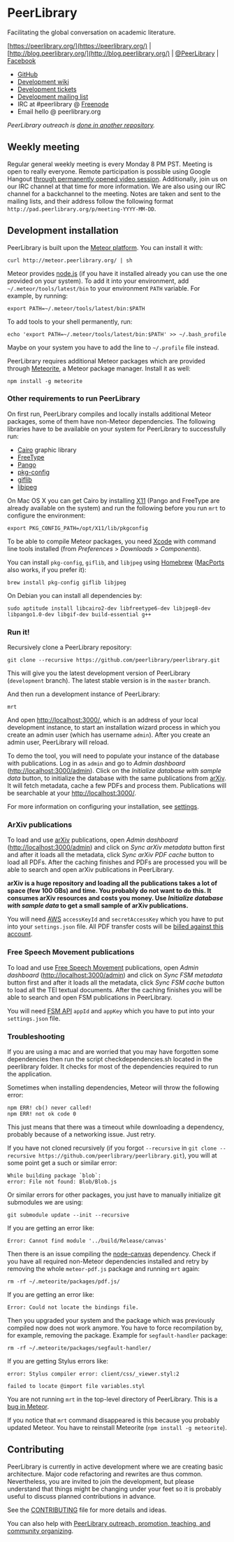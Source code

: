 PeerLibrary
===========

Facilitating the global conversation on academic literature.

[https://peerlibrary.org/](https://peerlibrary.org/) | [http://blog.peerlibrary.org/](http://blog.peerlibrary.org/) | [@PeerLibrary](https://twitter.com/PeerLibrary) | [Facebook](https://www.facebook.com/PeerLibrary)

* [GitHub](https://github.com/peerlibrary/peerlibrary)
* [Development wiki](https://github.com/peerlibrary/peerlibrary/wiki)
* [Development tickets](https://github.com/peerlibrary/peerlibrary/issues)
* [Development mailing list](http://lists.peerlibrary.org/lists/info/dev)
* IRC at #peerlibrary @ [Freenode](http://freenode.net/)
* Email hello @ peerlibrary.org

_PeerLibrary outreach is [done in another repository](https://github.com/peerlibrary/outreach)._

Weekly meeting
--------------

Regular general weekly meeting is every Monday 8 PM PST. Meeting is open to really
everyone. Remote participation is possible using Google Hangout [through permanently opened video session](https://plus.google.com/hangouts/_/calendar/YmVya2VsZXkuZWR1X2UyYTVhcWc4cXJnaWM2bnQ2ZDk0OG0yNXJnQGdyb3VwLmNhbGVuZGFyLmdvb2dsZS5jb20.kijreb7bhpl8qfkr7n9d549so4). Additionally, join us on our IRC
channel at that time for more information. We are also using our IRC channel for a backchannel
to the meeting. Notes are taken and sent to the mailing lists, and their address follow the
following format `http://pad.peerlibrary.org/p/meeting-YYYY-MM-DD`.

Development installation
------------------------

PeerLibrary is built upon the [Meteor platform](http://www.meteor.com/). You can install it with:

    curl http://meteor.peerlibrary.org/ | sh

Meteor provides [node.js](http://nodejs.org) (if you have it installed already you can use the one provided on your system). To add it into your environment, add `~/.meteor/tools/latest/bin` to your environment `PATH` variable. For example, by running:

    export PATH=~/.meteor/tools/latest/bin:$PATH

To add tools to your shell permanently, run:

    echo 'export PATH=~/.meteor/tools/latest/bin:$PATH' >> ~/.bash_profile

Maybe on your system you have to add the line to `~/.profile` file instead.

PeerLibrary requires additional Meteor packages which are provided through
[Meteorite](http://oortcloud.github.com/meteorite/), a Meteor package manager.
Install it as well:

    npm install -g meteorite

### Other requirements to run PeerLibrary ###

On first run, PeerLibrary compiles and locally installs additional Meteor packages,
some of them have non-Meteor dependencies. The following libraries have
to be available on your system for PeerLibrary to successfully run:

 * [Cairo](http://cairographics.org/) graphic library
 * [FreeType](http://www.freetype.org/)
 * [Pango](http://www.pango.org/)
 * [pkg-config](http://www.freedesktop.org/wiki/Software/pkg-config/)
 * [giflib](http://giflib.sourceforge.net/)
 * [libjpeg](http://www.ijg.org)

On Mac OS X you can get Cairo by installing [X11](http://xquartz.macosforge.org/) (Pango
and FreeType are already available on the system) and run the following before you
run `mrt` to configure the environment:

    export PKG_CONFIG_PATH=/opt/X11/lib/pkgconfig

To be able to compile Meteor packages, you need [Xcode](https://developer.apple.com/xcode/)
with command line tools installed (from _Preferences_ > _Downloads_ > _Components_).

You can install `pkg-config`, `giflib`, and `libjpeg` using [Homebrew](http://brew.sh/)
([MacPorts](https://www.macports.org/) also works, if you prefer it):

    brew install pkg-config giflib libjpeg

On Debian you can install all dependencies by:

    sudo aptitude install libcairo2-dev libfreetype6-dev libjpeg8-dev libpango1.0-dev libgif-dev build-essential g++

### Run it! ###

Recursively clone a PeerLibrary repository:

    git clone --recursive https://github.com/peerlibrary/peerlibrary.git

This will give you the latest development version of PeerLibrary (`development` branch). The latest
stable version is in the `master` branch.

And then run a development instance of PeerLibrary:

    mrt

And open [http://localhost:3000/](http://localhost:3000/), which is an address of
your local development instance, to start an installation wizard process in which you
create an admin user (which has username `admin`). After you create an admin
user, PeerLibrary will reload.

To demo the tool, you will need to populate your instance of the database with publications.
Log in as `admin` and go to _Admin dashboard_ ([http://localhost:3000/admin](http://localhost:3000/admin)).
Click on the _Initialize database with sample data_ button, to initialize the database with
the same publications from [arXiv](http://arxiv.org/). It will fetch metadata, cache a few PDFs
and process them. Publications will be searchable at your [http://localhost:3000/](http://localhost:3000/).

For more information on configuring your installation, see [settings](https://github.com/peerlibrary/peerlibrary/wiki/Settings).

### ArXiv publications ###

To load and use [arXiv](http://arxiv.org/) publications, open _Admin dashboard_
([http://localhost:3000/admin](http://localhost:3000/admin)) and click on _Sync arXiv metadata_
button first and after it loads all the metadata, click _Sync arXiv PDF cache_ button to load
all PDFs. After the caching finishes and PDFs are processed you will be able to search and open
arXiv publications in PeerLibrary.

**arXiv is a huge repository and loading all the publications takes a lot of space (few 100 GBs) and time.
You probably do not want to do this. It consumes arXiv resources and costs you money. Use _Initialize
database with sample data_ to get a small sample of arXiv publications.**

You will need [AWS](http://aws.amazon.com/) `accessKeyId` and `secretAccessKey` which you have to put into
your `settings.json` file. All PDF transfer costs will be [billed against this account](http://arxiv.org/help/bulk_data_s3).

### Free Speech Movement publications ###

To load and use [Free Speech Movement](http://bancroft.berkeley.edu/FSM/) publications, open _Admin dashboard_
([http://localhost:3000/admin](http://localhost:3000/admin)) and click on _Sync FSM metadata_ button first
and after it loads all the metadata, click _Sync FSM cache_ button to load all the TEI textual documents.
After the caching finishes you will be able to search and open FSM publications in PeerLibrary.

You will need [FSM API](http://digitalhumanities.berkeley.edu/hackfsm/api) `appId` and `appKey` which you
have to put into your `settings.json` file.

### Troubleshooting ###
If you are using a mac and are worried that you may have forgotten some dependencies then run the script checkdependencies.sh located in the peerlibrary folder. It checks for most of the dependencies required to run the application.

Sometimes when installing dependencies, Meteor will throw the following error:

    npm ERR! cb() never called!
    npm ERR! not ok code 0

This just means that there was a timeout while downloading a dependency, probably because of
a networking issue. Just retry.

If you have not cloned recursively (if you forgot `--recursive` in `git clone --recursive https://github.com/peerlibrary/peerlibrary.git`), you will at some point get a such or similar error:

    While building package `blob`:
    error: File not found: Blob/Blob.js

Or similar errors for other packages, you just have to manually initialize git submodules we are using:

    git submodule update --init --recursive

If you are getting an error like:

    Error: Cannot find module '../build/Release/canvas'

Then there is an issue compiling the [node-canvas](https://github.com/LearnBoost/node-canvas) dependency. Check
if you have all required non-Meteor dependencies installed and retry by removing the whole `meteor-pdf.js` package
and running `mrt` again:

    rm -rf ~/.meteorite/packages/pdf.js/

If you are getting an error like:

    Error: Could not locate the bindings file.

Then you upgraded your system and the package which was previously compiled now does not work anymore. You have to
force recompilation by, for example, removing the package. Example for `segfault-handler` package:

    rm -rf ~/.meteorite/packages/segfault-handler/

If you are getting Stylus errors like:

    error: Stylus compiler error: client/css/_viewer.styl:2

    failed to locate @import file variables.styl

You are not running `mrt` in the top-level directory of PeerLibrary. This is a [bug in Meteor](https://github.com/meteor/meteor/issues/1655).

If you notice that `mrt` command disappeared is this because you probably updated Meteor.
You have to reinstall Meteorite (`npm install -g meteorite`).

Contributing
------------

PeerLibrary is currently in active development where we are creating
basic architecture. Major code refactoring and rewrites are thus common.
Nevertheless, you are invited to join the development, but please understand
that things might be changing under your feet so it is probably useful to
discuss planned contributions in advance.

See the [CONTRIBUTING](https://github.com/peerlibrary/peerlibrary/blob/development/CONTRIBUTING.md) file for more
details and ideas.

You can also help with [PeerLibrary outreach, promotion, teaching, and community organizing](https://github.com/peerlibrary/outreach).
